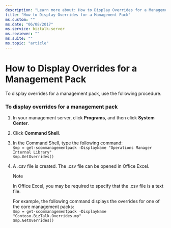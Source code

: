 ```yaml
---
description: "Learn more about: How to Display Overrides for a Management Pack"
title: "How to Display Overrides for a Management Pack"
ms.custom: ""
ms.date: "06/08/2017"
ms.service: biztalk-server
ms.reviewer: ""
ms.suite: ""
ms.topic: "article"
---
```

# How to Display Overrides for a Management Pack
To display overrides for a management pack, use the following procedure.  
  
### To display overrides for a management pack  
  
1. In your management server, click **Programs**, and then click **System Center**.  
  
2. Click **Command Shell**.  
  
3. In the Command Shell, type the following command:   
   `$mp = get-scommanagementpack -DisplayName "Operations Manager Internal Library"`   
   `$mp.GetOverrides()`  
  
4. A .csv file is created. The .csv file can be opened in Office Excel.  
  
   > [!NOTE]  
   >  In Office Excel, you may be required to specify that the .csv file is a text file.  
  
   For example, the following command displays the overrides for one of the core management packs:   
   `$mp = get-scommanagementpack -DisplayName "Contoso.BizTalk.Overrides.mp"`  
   `$mp.GetOverrides()`
